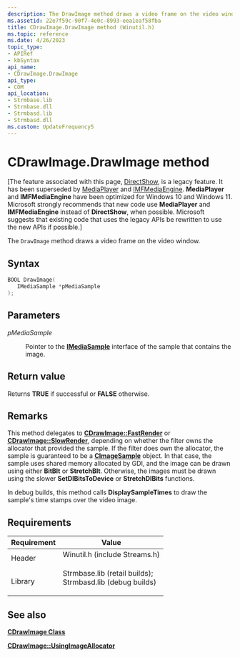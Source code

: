 ```yaml
---
description: The DrawImage method draws a video frame on the video window.
ms.assetid: 22e7f59c-90f7-4e0c-8993-eea1eaf58fba
title: CDrawImage.DrawImage method (Winutil.h)
ms.topic: reference
ms.date: 4/26/2023
topic_type: 
- APIRef
- kbSyntax
api_name: 
- CDrawImage.DrawImage
api_type: 
- COM
api_location: 
- Strmbase.lib
- Strmbase.dll
- Strmbasd.lib
- Strmbasd.dll
ms.custom: UpdateFrequency5
---
```


# CDrawImage.DrawImage method

\[The feature associated with this page, [DirectShow](/windows/win32/directshow/directshow), is a legacy feature. It has been superseded by [MediaPlayer](/uwp/api/Windows.Media.Playback.MediaPlayer) and [IMFMediaEngine](/windows/win32/api/mfmediaengine/nn-mfmediaengine-imfmediaengine). **MediaPlayer** and **IMFMediaEngine** have been optimized for Windows 10 and Windows 11. Microsoft strongly recommends that new code use **MediaPlayer** and **IMFMediaEngine** instead of **DirectShow**, when possible. Microsoft suggests that existing code that uses the legacy APIs be rewritten to use the new APIs if possible.\]

The `DrawImage` method draws a video frame on the video window.

## Syntax


```C++
BOOL DrawImage(
   IMediaSample *pMediaSample
);
```



## Parameters

<dl> <dt>

*pMediaSample* 
</dt> <dd>

Pointer to the [**IMediaSample**](/windows/desktop/api/Strmif/nn-strmif-imediasample) interface of the sample that contains the image.

</dd> </dl>

## Return value

Returns **TRUE** if successful or **FALSE** otherwise.

## Remarks

This method delegates to [**CDrawImage::FastRender**](cdrawimage-fastrender.md) or [**CDrawImage::SlowRender**](cdrawimage-slowrender.md), depending on whether the filter owns the allocator that provided the sample. If the filter does own the allocator, the sample is guaranteed to be a [**CImageSample**](cimagesample.md) object. In that case, the sample uses shared memory allocated by GDI, and the image can be drawn using either **BitBlt** or **StretchBlt**. Otherwise, the images must be drawn using the slower **SetDIBitsToDevice** or **StretchDIBits** functions.

In debug builds, this method calls **DisplaySampleTimes** to draw the sample's time stamps over the video image.

## Requirements



| Requirement | Value |
|--------------------|--------------------------------------------------------------------------------------------------------------------------------------------------------------------------------------------|
| Header<br/>  | <dl> <dt>Winutil.h (include Streams.h)</dt> </dl>                                                                                   |
| Library<br/> | <dl> <dt>Strmbase.lib (retail builds); </dt> <dt>Strmbasd.lib (debug builds)</dt> </dl> |



## See also

<dl> <dt>

[**CDrawImage Class**](cdrawimage.md)
</dt> <dt>

[**CDrawImage::UsingImageAllocator**](cdrawimage-usingimageallocator.md)
</dt> </dl>

 

 




